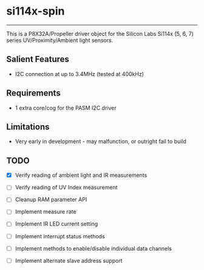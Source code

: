 # si114x-spin 
---------------

This is a P8X32A/Propeller driver object for the Silicon Labs Si114x (5, 6, 7) series UV/Proximity/Ambient light sensors.

## Salient Features

* I2C connection at up to 3.4MHz (tested at 400kHz)

## Requirements

* 1 extra core/cog for the PASM I2C driver

## Limitations

* Very early in development - may malfunction, or outright fail to build

## TODO

- [x] Verify reading of ambient light and IR measurements
- [ ] Verify reading of UV Index measurement
- [ ] Cleanup RAM parameter API
- [ ] Implement measure rate
- [ ] Implement IR LED current setting
- [ ] Implement interrupt status methods
- [ ] Implement methods to enable/disable individual data channels
- [ ] Implement alternate slave address support

